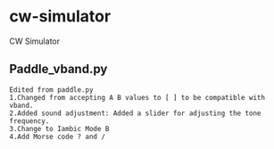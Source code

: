 # cw-simulator
CW Simulator

## Paddle_vband.py 
    Edited from paddle.py
    1.Changed from accepting A B values ​​to [ ] to be compatible with vband.
    2.Added sound adjustment: Added a slider for adjusting the tone frequency.
    3.Change to Iambic Mode B
    4.Add Morse code ? and /
